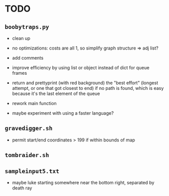 # TODO

## `boobytraps.py`
* clean up
* no optimizations: costs are all 1, so simplify graph structure => adj list?
* add comments
* improve efficiency by using list or object instead of dict for queue frames
* return and prettyprint (with red background) the "best effort" (longest attempt, or one that got closest to end) if no path is found, which is easy because it's the last element of the queue
* rework main function

* maybe experiment with using a faster language?

## `gravedigger.sh`
* permit start/end coordinates > 199 if within bounds of map

## `tombraider.sh`

## `sampleinput5.txt`
* maybe luke starting somewhere near the bottom right, separated by death ray
